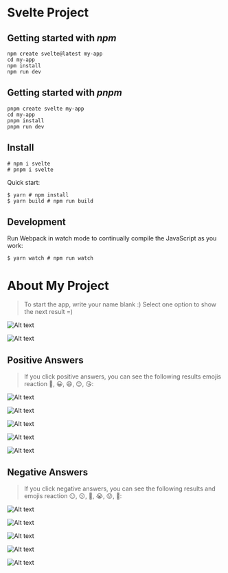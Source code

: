 # Svelte Project

## Getting started with _npm_

```
npm create svelte@latest my-app
cd my-app
npm install
npm run dev

```

## Getting started with _pnpm_

```
pnpm create svelte my-app
cd my-app
pnpm install
pnpm run dev

```

## Install

```
# npm i svelte
# pnpm i svelte

```

Quick start:

```
$ yarn # npm install
$ yarn build # npm run build
```

## Development

Run Webpack in watch mode to continually compile the JavaScript as you work:

```
$ yarn watch # npm run watch
```

# About My Project

> To start the app, write your name blank :)
> Select one option to show the next result =)

![Alt text](Screenshot.png)

![Alt text](Screenshot-1.png)

## Positive Answers

> If you click positive answers, you can see the following results emojis reaction 🙂, 😀, 😄, 😊, 😘:

![Alt text](Screenshot-2.png)

![Alt text](Screenshot-3.png)

![Alt text](Screenshot-4.png)

![Alt text](Screenshot-5.png)

![Alt text](Screenshot-6.png)

## Negative Answers

> If you click negative answers, you can see the following results and emojis reaction 😐, 😕, 🙁, 😭, 😡, 🤬:

![Alt text](svelte-1.png)

![Alt text](svelte-2.png)

![Alt text](svelte-3.png)

![Alt text](svelte-4.png)

![Alt text](svelte-5.png)
